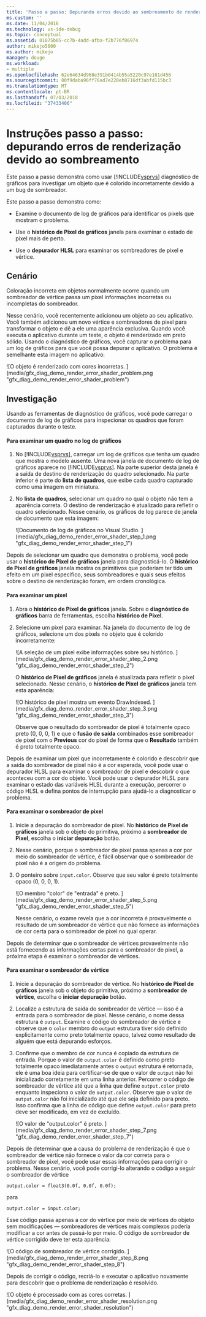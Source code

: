 ```yaml
---
title: 'Passo a passo: Depurando erros devido ao sombreamento de renderização | Microsoft Docs'
ms.custom: ''
ms.date: 11/04/2016
ms.technology: vs-ide-debug
ms.topic: conceptual
ms.assetid: 01875b05-cc7b-4add-afba-f2b776f86974
author: mikejo5000
ms.author: mikejo
manager: douge
ms.workload:
- multiple
ms.openlocfilehash: 62e64634d968e391b0414b55a5220c97e181d456
ms.sourcegitcommit: 80f9daba96ff76ad7e228eb8716df3abfd115bc3
ms.translationtype: MT
ms.contentlocale: pt-BR
ms.lasthandoff: 07/03/2018
ms.locfileid: "37433406"
---
```

# <a name="walkthrough-debugging-rendering-errors-due-to-shading"></a>Instruções passo a passo: depurando erros de renderização devido ao sombreamento
Este passo a passo demonstra como usar [!INCLUDE[vsprvs](../../code-quality/includes/vsprvs_md.md)] diagnóstico de gráficos para investigar um objeto que é colorido incorretamente devido a um bug de sombreador.  
  
 Este passo a passo demonstra como:  
  
-   Examine o documento de log de gráficos para identificar os pixels que mostram o problema.  
  
-   Use o **histórico de Pixel de gráficos** janela para examinar o estado de pixel mais de perto.  
  
-   Use o **depurador HLSL** para examinar os sombreadores de pixel e vértice.  
  
## <a name="scenario"></a>Cenário  
 Coloração incorreta em objetos normalmente ocorre quando um sombreador de vértice passa um pixel informações incorretas ou incompletas do sombreador.  
  
 Nesse cenário, você recentemente adicionou um objeto ao seu aplicativo. Você também adicionou um novo vértice e sombreadores de pixel para transformar o objeto e dê a ele uma aparência exclusiva. Quando você executa o aplicativo durante um teste, o objeto é renderizado em preto sólido. Usando o diagnóstico de gráficos, você capturar o problema para um log de gráficos para que você possa depurar o aplicativo. O problema é semelhante esta imagem no aplicativo:  
  
 ![O objeto é renderizado com cores incorretas. ] (media/gfx_diag_demo_render_error_shader_problem.png "gfx_diag_demo_render_error_shader_problem")  
  
## <a name="investigation"></a>Investigação  
 Usando as ferramentas de diagnóstico de gráficos, você pode carregar o documento de log de gráficos para inspecionar os quadros que foram capturados durante o teste.  
  
#### <a name="to-examine-a-frame-in-a-graphics-log"></a>Para examinar um quadro no log de gráficos  
   
1.  No [!INCLUDE[vsprvs](../../code-quality/includes/vsprvs_md.md)], carregar um log de gráficos que tenha um quadro que mostra o modelo ausente. Uma nova janela de documento de log de gráficos aparece no [!INCLUDE[vsprvs](../../code-quality/includes/vsprvs_md.md)]. Na parte superior desta janela é a saída de destino de renderização do quadro selecionado. Na parte inferior é parte do **lista de quadros**, que exibe cada quadro capturado como uma imagem em miniatura.  
  
2.  No **lista de quadros**, selecionar um quadro no qual o objeto não tem a aparência correta. O destino de renderização é atualizado para refletir o quadro selecionado. Nesse cenário, os gráficos de log parece de janela de documento que esta imagem:  
  
     ![Documento de log de gráficos no Visual Studio. ] (media/gfx_diag_demo_render_error_shader_step_1.png "gfx_diag_demo_render_error_shader_step_1")  
  
 Depois de selecionar um quadro que demonstra o problema, você pode usar o **histórico de Pixel de gráficos** janela para diagnosticá-lo. O **histórico de Pixel de gráficos** janela mostra os primitivos que poderiam ter tido um efeito em um pixel específico, seus sombreadores e quais seus efeitos sobre o destino de renderização foram, em ordem cronológica.  
  
#### <a name="to-examine-a-pixel"></a>Para examinar um pixel  
  
1.  Abra o **histórico de Pixel de gráficos** janela. Sobre o **diagnóstico de gráficos** barra de ferramentas, escolha **histórico de Pixel**.  
  
2.  Selecione um pixel para examinar. Na janela do documento de log de gráficos, selecione um dos pixels no objeto que é colorido incorretamente:  
  
     ![A seleção de um pixel exibe informações sobre seu histórico. ] (media/gfx_diag_demo_render_error_shader_step_2.png "gfx_diag_demo_render_error_shader_step_2")  
  
     O **histórico de Pixel de gráficos** janela é atualizada para refletir o pixel selecionado. Nesse cenário, o **histórico de Pixel de gráficos** janela tem esta aparência:  
  
     ![O histórico de pixel mostra um evento DrawIndexed. ] (media/gfx_diag_demo_render_error_shader_step_3.png "gfx_diag_demo_render_error_shader_step_3")  
  
     Observe que o resultado do sombreador de pixel é totalmente opaco preto (0, 0, 0, 1) e que o **fusão de saída** combinados esse sombreador de pixel com o **Previous** cor do pixel de forma que o  **Resultado** também é preto totalmente opaco.  
  
 Depois de examinar um pixel que incorretamente é colorido e descobrir que a saída do sombreador de pixel não é a cor esperada, você pode usar o depurador HLSL para examinar o sombreador de pixel e descobrir o que aconteceu com a cor do objeto. Você pode usar o depurador HLSL para examinar o estado das variáveis HLSL durante a execução, percorrer o código HLSL e defina pontos de interrupção para ajudá-lo a diagnosticar o problema.  
  
#### <a name="to-examine-the-pixel-shader"></a>Para examinar o sombreador de pixel  
  
1.  Inicie a depuração do sombreador de pixel. No **histórico de Pixel de gráficos** janela sob o objeto do primitiva, próximo a **sombreador de Pixel**, escolha o **iniciar depuração** botão.  
  
2.  Nesse cenário, porque o sombreador de pixel passa apenas a cor por meio do sombreador de vértice, é fácil observar que o sombreador de pixel não é a origem do problema.  
  
3.  O ponteiro sobre `input.color`. Observe que seu valor é preto totalmente opaco (0, 0, 0, 1).  
  
     ![O membro "color" de "entrada" é preto. ] (media/gfx_diag_demo_render_error_shader_step_5.png "gfx_diag_demo_render_error_shader_step_5")  
  
     Nesse cenário, o exame revela que a cor incorreta é provavelmente o resultado de um sombreador de vértice que não fornece as informações de cor certa para o sombreador de pixel no qual operar.  
  
 Depois de determinar que o sombreador de vértices provavelmente não está fornecendo as informações certas para o sombreador de pixel, a próxima etapa é examinar o sombreador de vértices.  
  
#### <a name="to-examine-the-vertex-shader"></a>Para examinar o sombreador de vértice  
  
1.  Inicie a depuração do sombreador de vértice. No **histórico de Pixel de gráficos** janela sob o objeto do primitiva, próximo a **sombreador de vértice**, escolha o **iniciar depuração** botão.  
  
2.  Localize a estrutura de saída do sombreador de vértice — isso é a entrada para o sombreador de pixel. Nesse cenário, o nome dessa estrutura é `output`. Examine o código do sombreador de vértice e observe que o `color` membro do `output` estrutura tiver sido definido explicitamente como preto totalmente opaco, talvez como resultado de alguém que está depurando esforços.  
  
3.  Confirme que o membro de cor nunca é copiado da estrutura de entrada. Porque o valor de `output.color` é definido como preto totalmente opaco imediatamente antes o `output` estrutura é retornada, ele é uma boa ideia para certificar-se de que o valor de `output` não foi inicializado corretamente em uma linha anterior. Percorrer o código de sombreador de vértice até que a linha que define `output.color` preto enquanto inspeciona o valor de `output.color`. Observe que o valor de `output.color` não foi inicializado até que ele seja definido para preto. Isso confirma que a linha de código que define `output.color` para preto deve ser modificado, em vez de excluído.  
  
     ![O valor de "output.color" é preto. ] (media/gfx_diag_demo_render_error_shader_step_7.png "gfx_diag_demo_render_error_shader_step_7")  
  
 Depois de determinar que a causa do problema de renderização é que o sombreador de vértice não fornece o valor da cor correta para o sombreador de pixel, você pode usar essas informações para corrigir o problema. Nesse cenário, você pode corrigi-lo alterando o código a seguir o sombreador de vértice  
  
```hlsl  
output.color = float3(0.0f, 0.0f, 0.0f);  
```  
  
 para  
  
```hlsl  
output.color = input.color;  
```  
  
 Esse código passa apenas a cor do vértice por meio de vértices do objeto sem modificações — sombreadores de vértices mais complexos poderia modificar a cor antes de passá-lo por meio. O código de sombreador de vértice corrigido deve ter esta aparência:  
  
 ![O código de sombreador de vértice corrigido. ] (media/gfx_diag_demo_render_error_shader_step_8.png "gfx_diag_demo_render_error_shader_step_8")  
  
 Depois de corrigir o código, recriá-lo e executar o aplicativo novamente para descobrir que o problema de renderização é resolvido.  
  
 ![O objeto é processado com as cores corretas. ] (media/gfx_diag_demo_render_error_shader_resolution.png "gfx_diag_demo_render_error_shader_resolution")
